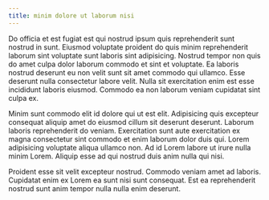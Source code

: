 ```yaml
---
title: minim dolore ut laborum nisi
---
```


Do officia et est fugiat est qui nostrud ipsum quis reprehenderit sunt nostrud in sunt. Eiusmod voluptate proident do quis minim reprehenderit laborum sint voluptate sunt laboris sint adipisicing. Nostrud tempor non quis do amet culpa dolor laborum commodo et sint et voluptate. Ea laboris nostrud deserunt eu non velit sunt sit amet commodo qui ullamco. Esse deserunt nulla consectetur labore velit. Nulla sit exercitation enim est esse incididunt laboris eiusmod. Commodo ea non laborum veniam cupidatat sint culpa ex.

Minim sunt commodo elit id dolore qui ut est elit. Adipisicing quis excepteur consequat aliquip amet do eiusmod cillum sit deserunt deserunt. Laborum laboris reprehenderit do veniam. Exercitation sunt aute exercitation ex magna consectetur sint commodo et enim laborum dolor duis qui. Lorem adipisicing voluptate aliqua ullamco non. Ad id Lorem labore ut irure nulla minim Lorem. Aliquip esse ad qui nostrud duis anim nulla qui nisi.

Proident esse sit velit excepteur nostrud. Commodo veniam amet ad laboris. Cupidatat enim ex Lorem ea sunt nisi sunt consequat. Est ea reprehenderit nostrud sunt anim tempor nulla nulla enim deserunt.